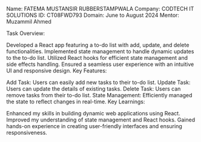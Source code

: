 Name: FATEMA MUSTANSIR RUBBERSTAMPWALA
Company: CODTECH IT SOLUTIONS
ID: CT08FWD793
Domain: June to August 2024
Mentor: Muzammil Ahmed

Task Overview:

Developed a React app featuring a to-do list with add, update, and delete functionalities.
Implemented state management to handle dynamic updates to the to-do list.
Utilized React hooks for efficient state management and side effects handling.
Ensured a seamless user experience with an intuitive UI and responsive design.
Key Features:

Add Task: Users can easily add new tasks to their to-do list.
Update Task: Users can update the details of existing tasks.
Delete Task: Users can remove tasks from their to-do list.
State Management: Efficiently managed the state to reflect changes in real-time.
Key Learnings:

Enhanced my skills in building dynamic web applications using React.
Improved my understanding of state management and React hooks.
Gained hands-on experience in creating user-friendly interfaces and ensuring responsiveness.